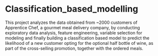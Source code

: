 # Classification_based_modelling
This project analyzes the data obtained from ~2000 customers of Apprentice Chef, a gourmet meal delivery company, by conducting exploratory data analysis, feature engineering, variable selection for modeling and finally building a classification based model to predict the likelihood of a new customer opting for the optional half bottle of wine, as part of the cross-selling promotion, together with the ordered meals.

